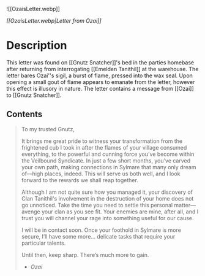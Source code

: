 
![[OzaisLetter.webp]]

*[[OzaisLetter.webp|Letter from Ozai]]*

# Description

This letter was found on [[Gnutz Snatcher]]'s bed in the parties homebase after returning from interrogating [[Emelden Tanithil]] at the warehouse. The letter bares Ozai''s sigil, a burst of flame, pressed into the wax seal. Upon opening a small gout of flame appears to emanate from the letter, however this effect is illusory in nature. The letter contains a message from [[Ozai]] to [[Gnutz Snatcher]].

## Contents

> To my trusted Gnutz,
> 
> It brings me great pride to witness your transformation from the frightened cub I took in after the flames of your village consumed everything, to the powerful and cunning force you’ve become within the Veilbound Syndicate. In just a few short months, you’ve carved your own path, making connections in Sylmare that many only dream of—high places, indeed. This will serve us both well, and I look forward to the rewards we shall reap together.
> 
> Although I am not quite sure how you managed it, your discovery of Clan Tanithil's involvement in the destruction of your home does not go unnoticed. Take the time you need to settle this personal matter—avenge your clan as you see fit. Your enemies are mine, after all, and I trust you will channel your rage into something useful for our cause.
> 
> I will be in contact soon. Once your foothold in Sylmare is more secure, I’ll have some more... delicate tasks that require your particular talents.
> 
> Until then, keep sharp. There’s much more to gain.
> 
> - *Ozai*